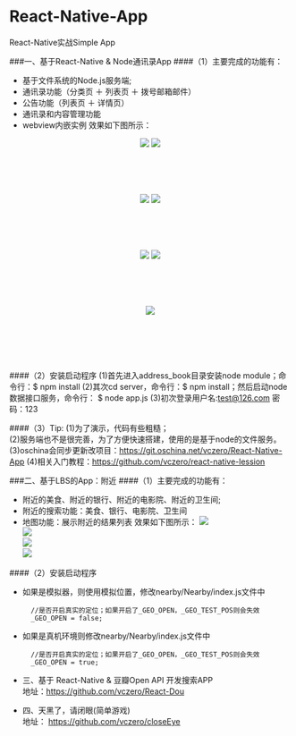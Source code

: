 # React-Native-App

React-Native实战Simple App      

###一、基于React-Native & Node通讯录App
####（1）主要完成的功能有：

+ 基于文件系统的Node.js服务端;
+ 通讯录功能（分类页 ＋ 列表页 ＋ 拨号邮箱邮件）
+ 公告功能（列表页 ＋ 详情页）
+ 通讯录和内容管理功能
+ webview内嵌实例
效果如下图所示：

<div style="text-align:center; min-height:100px;width:100%;">
    <img src="pic/address_book/通讯录.png">
    <img src="pic/address_book/联系人列表.png">
</div>

<div style="text-align:center; min-height:100px;width:100%;">
    <img src="pic/address_book/公告.png">
    <img src="pic/address_book/公告详情.png">
</div>

<div style="text-align:center; min-height:100px;width:100%;">
    <img src="pic/address_book/管理页.png">
    <img src="pic/address_book/添加用户.png">
</div>

<div style="text-align:center; min-height:100px;width:100%;">
    <img src="pic/address_book/webview.png">
</div>

####（2）安装启动程序
    (1)首先进入address_book目录安装node module；命令行：$ npm install 
    (2)其次cd server，命令行：$ npm install；然后启动node数据接口服务，命令行： $ node app.js
    (3)初次登录用户名:test@126.com    密码：123


####（3）Tip:
    (1)为了演示，代码有些粗糙；     
    (2)服务端也不是很完善，为了方便快速搭建，使用的是基于node的文件服务。
    (3)oschina会同步更新改项目：https://git.oschina.net/vczero/React-Native-App
    (4)相关入门教程：https://github.com/vczero/react-native-lession       



###二、基于LBS的App：附近
####（1）主要完成的功能有：

+ 附近的美食、附近的银行、附近的电影院、附近的卫生间;
+ 附近的搜索功能：美食、银行、电影院、卫生间
+ 地图功能：展示附近的结果列表
效果如下图所示：
![](pic/nearby/1.png)       
![](pic/nearby/2.png)       
![](pic/nearby/3.png)       
![](pic/nearby/4.png)       

####（2）安装启动程序

+ 如果是模拟器，则使用模拟位置，修改nearby/Nearby/index.js文件中         
        
        //是否开启真实的定位；如果开启了_GEO_OPEN，_GEO_TEST_POS则会失效
        _GEO_OPEN = false;

+ 如果是真机环境则修改nearby/Nearby/index.js文件中        

        //是否开启真实的定位；如果开启了_GEO_OPEN，_GEO_TEST_POS则会失效
        _GEO_OPEN = true;
    
           
+ 三、基于 React-Native & 豆瓣Open API 开发搜索APP        
地址：https://github.com/vczero/React-Dou           


+ 四、天黑了，请闭眼(简单游戏)        
地址： https://github.com/vczero/closeEye             









